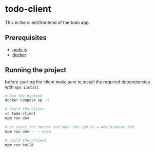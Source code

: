 # todo-client

This is the client/frontend of the todo app.

## Prerequisites

- [node.js](https://nodejs.org/en)
- [docker](https://www.docker.com/get-started/)


## Running the project

before starting the client make sure to install the required dependencies with `npm install`

```bash
# Run the backend
docker compose up -d

# Start the client
cd todo-client
npm run dev

# or start the server and open the app in a new browser tab
npm run dev -- --open

# build the project
npm run build
```
